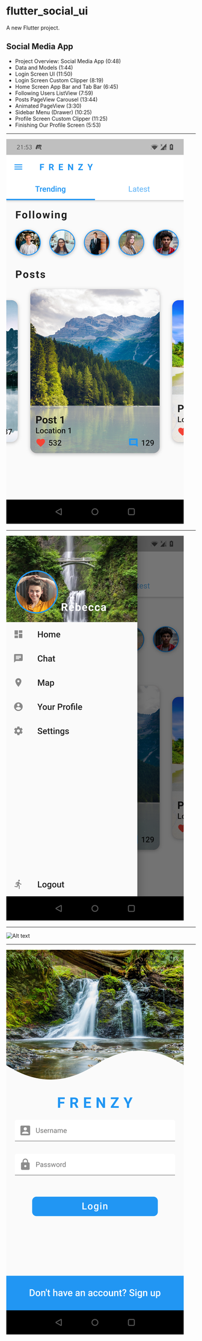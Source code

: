 # flutter_social_ui

A new Flutter project.

##   Social Media App
 
- Project Overview: Social Media App (0:48)
- Data and Models (1:44)
- Login Screen UI (11:50)
- Login Screen Custom Clipper (8:19)
- Home Screen App Bar and Tab Bar (6:45)
- Following Users ListView (7:59)
- Posts PageView Carousel (13:44)
- Animated PageView (3:30)
- Sidebar Menu (Drawer) (10:25)
- Profile Screen Custom Clipper (11:25)
- Finishing Our Profile Screen (5:53)

***
![Alt text](/screenshots/flutter_01.png?raw=true "Home screen")
***
![Alt text](/screenshots/flutter_02.png?raw=true "Drawer")
***
![Alt text](/screenshots/flutter_03.png?raw=true "Profile screen")
***
![Alt text](/screenshots/flutter_04.png?raw=true "Login screen")